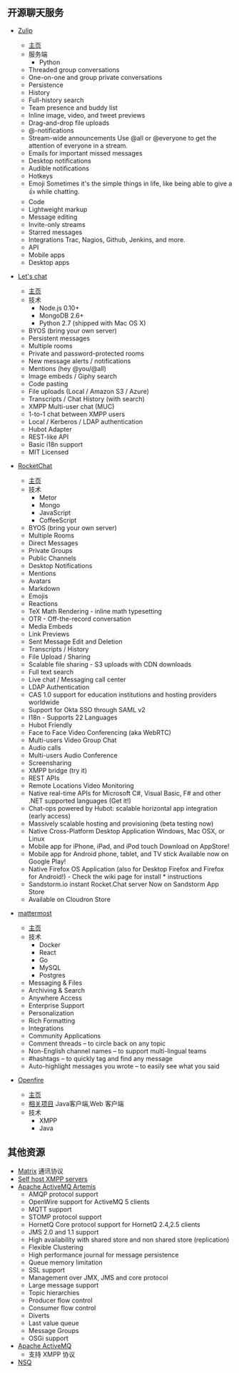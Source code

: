 
## 开源聊天服务

* [Zulip](https://github.com/zulip/zulip)
  * [主页](https://zulip.org)
  * 服务端
    * Python
  * Threaded group conversations
  * One-on-one and group private conversations
  * Persistence
  * History
  * Full-history search
  * Team presence and buddy list
  * Inline image, video, and tweet previews
  * Drag-and-drop file uploads
  * @-notifications
  * Stream-wide announcements
  Use @all or @everyone to get the attention of everyone in a stream.
  * Emails for important missed messages
  * Desktop notifications
  * Audible notifications
  * Hotkeys
  * Emoji
  Sometimes it's the simple things in life, like being able to give a :thumbsup: while chatting.
  * Code
  * Lightweight markup
  * Message editing
  * Invite-only streams
  * Starred messages
  * Integrations
  Trac, Nagios, Github, Jenkins, and more.
  * API
  * Mobile apps
  * Desktop apps

* [Let's chat](https://github.com/sdelements/lets-chat)
  * [主页](http://sdelements.github.io/lets-chat/)
  * 技术
    * Node.js 0.10+
    * MongoDB 2.6+
    * Python 2.7 (shipped with Mac OS X)
  * BYOS (bring your own server)
  * Persistent messages
  * Multiple rooms
  * Private and password-protected rooms
  * New message alerts / notifications
  * Mentions (hey @you/@all)
  * Image embeds / Giphy search
  * Code pasting
  * File uploads (Local / Amazon S3 / Azure)
  * Transcripts / Chat History (with search)
  * XMPP Multi-user chat (MUC)
  * 1-to-1 chat between XMPP users
  * Local / Kerberos / LDAP authentication
  * Hubot Adapter
  * REST-like API
  * Basic i18n support
  * MIT Licensed
* [RocketChat](https://github.com/RocketChat/Rocket.Chat)
  * [主页](https://rocket.chat/)
  * 技术
    * Metor
    * Mongo
    * JavaScript
    * CoffeeScript
  * BYOS (bring your own server)
  * Multiple Rooms
  * Direct Messages
  * Private Groups
  * Public Channels
  * Desktop Notifications
  * Mentions
  * Avatars
  * Markdown
  * Emojis
  * Reactions
  * TeX Math Rendering - inline math typesetting
  * OTR - Off-the-record conversation
  * Media Embeds
  * Link Previews
  * Sent Message Edit and Deletion
  * Transcripts / History
  * File Upload / Sharing
  * Scalable file sharing - S3 uploads with CDN downloads
  * Full text search
  * Live chat / Messaging call center
  * LDAP Authentication
  * CAS 1.0 support for education institutions and hosting providers worldwide
  * Support for Okta SSO through SAML v2
  * I18n - Supports 22 Languages
  * Hubot Friendly
  * Face to Face Video Conferencing (aka WebRTC)
  * Multi-users Video Group Chat
  * Audio calls
  * Multi-users Audio Conference
  * Screensharing
  * XMPP bridge (try it)
  * REST APIs
  * Remote Locations Video Monitoring
  * Native real-time APIs for Microsoft C#, Visual Basic, F# and other .NET supported languages (Get it!)
  * Chat-ops powered by Hubot: scalable horizontal app integration (early access)
  * Massively scalable hosting and provisioning (beta testing now)
  * Native Cross-Platform Desktop Application Windows, Mac OSX, or Linux
  * Mobile app for iPhone, iPad, and iPod touch Download on AppStore!
  * Mobile app for Android phone, tablet, and TV stick Available now on Google Play!
  * Native Firefox OS Application (also for Desktop Firefox and Firefox for Android!) - Check the wiki page for install   * instructions
  * Sandstorm.io instant Rocket.Chat server Now on Sandstorm App Store
  * Available on Cloudron Store

* [mattermost](https://github.com/mattermost/platform)
  * [主页](http://www.mattermost.org)
  * 技术
    * Docker
    * React
    * Go
    * MySQL
    * Postgres
  * Messaging & Files
  * Archiving & Search
  * Anywhere Access
  * Enterprise Support
  * Personalization
  * Rich Formatting
  * Integrations
  * Community Applications
  * Comment threads – to circle back on any topic
  * Non-English channel names – to support multi-lingual teams
  * #hashtags – to quickly tag and find any message
  * Auto-highlight messages you wrote – to easily see what you said

* [Openfire](https://github.com/igniterealtime/Openfire)
  * [主页](http://www.igniterealtime.org/projects/openfire/)
  * [相关项目](http://www.igniterealtime.org/projects) Java客户端,Web 客户端
  * 技术
    * XMPP
    * Java

## 其他资源
* [Matrix](http://matrix.org/) 通讯协议
* [Self host XMPP servers](https://github.com/Kickball/awesome-selfhosted#xmpp-servers)
* [Apache ActiveMQ Artemis](http://activemq.apache.org/artemis/)
  * AMQP protocol support
  * OpenWire support for ActiveMQ 5 clients
  * MQTT support
  * STOMP protocol support
  * HornetQ Core protocol support for HornetQ 2.4,2.5 clients
  * JMS 2.0 and 1.1 support
  * High availability with shared store and non shared store (replication)
  * Flexible Clustering
  * High performance journal for message persistence
  * Queue memory limitation
  * SSL support
  * Management over JMX, JMS and core protocol
  * Large message support
  * Topic hierarchies
  * Producer flow control
  * Consumer flow control
  * Diverts
  * Last value queue
  * Message Groups
  * OSGi support
* [Apache ActiveMQ](http://activemq.apache.org/features.html)
  * 支持 XMPP 协议
* [NSQ](https://github.com/nsqio/nsq)
